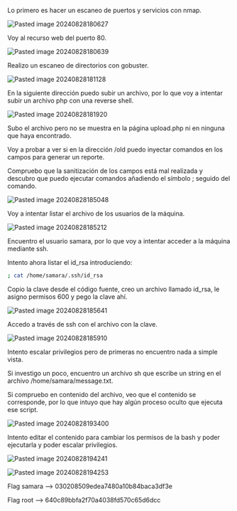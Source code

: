 Lo primero es hacer un escaneo de puertos y servicios con nmap.

![Pasted image 20240828180627](https://github.com/user-attachments/assets/cabd4e52-d7fa-4c25-83b8-b16195940aa5)

Voy al recurso web del puerto 80.

![Pasted image 20240828180639](https://github.com/user-attachments/assets/7b5bbf25-b89d-4f26-9ed5-7e2ced445167)

Realizo un escaneo de directorios con gobuster.

![Pasted image 20240828181128](https://github.com/user-attachments/assets/0663ea56-dfb7-49f9-90b1-202993248a10)

En la siguiente dirección puedo subir un archivo, por lo que voy a intentar subir un archivo php con una reverse shell.

![Pasted image 20240828181920](https://github.com/user-attachments/assets/545e2dc0-25e6-478b-9bfe-6d7748fb75c1)

Subo el archivo pero no se muestra en la página upload.php ni en ninguna que haya encontrado.

Voy a probar a ver si en la dirección /old puedo inyectar comandos en los campos para generar un reporte.

Compruebo que la sanitización de los campos está mal realizada y descubro que puedo ejecutar comandos añadiendo el símbolo ; seguido del comando.

![Pasted image 20240828185048](https://github.com/user-attachments/assets/0d7c643c-5cd7-4c2c-93ab-3e293b6ca804)

Voy a intentar listar el archivo de los usuarios de la máquina.

![Pasted image 20240828185212](https://github.com/user-attachments/assets/46860e37-73fe-480e-b235-452acbd1d3a2)

Encuentro el usuario samara, por lo que voy a intentar acceder a la máquina mediante ssh.

Intento ahora listar el id_rsa introduciendo:

```bash
; cat /home/samara/.ssh/id_rsa
```

Copio la clave desde el código fuente, creo un archivo llamado id_rsa, le asigno permisos 600 y pego la clave ahí.

![Pasted image 20240828185641](https://github.com/user-attachments/assets/4f359a25-6f4a-484e-aa35-3ef93a6b1d82)

Accedo a través de ssh con el archivo con la clave.

![Pasted image 20240828185910](https://github.com/user-attachments/assets/77bc7789-9d4e-4664-933d-5709191c831a)

Intento escalar privilegios pero de primeras no encuentro nada a simple vista.

Si investigo un poco, encuentro un archivo sh que escribe un string en el archivo /home/samara/message.txt.

Si compruebo en contenido del archivo, veo que el contenido se corresponde, por lo que intuyo que hay algún proceso oculto que ejecuta ese script.

![Pasted image 20240828193400](https://github.com/user-attachments/assets/c6a14e50-cd7c-45d3-b595-119ea06823f7)

Intento editar el contenido para cambiar los permisos de la bash y poder ejecutarla y poder escalar privilegios.

![Pasted image 20240828194241](https://github.com/user-attachments/assets/64772bec-e6df-47ee-891b-228c26eca47c)

![Pasted image 20240828194253](https://github.com/user-attachments/assets/df6da613-2305-4935-8338-9bfa8262f205)


Flag samara --> 030208509edea7480a10b84baca3df3e

Flag root --> 640c89bbfa2f70a4038fd570c65d6dcc
